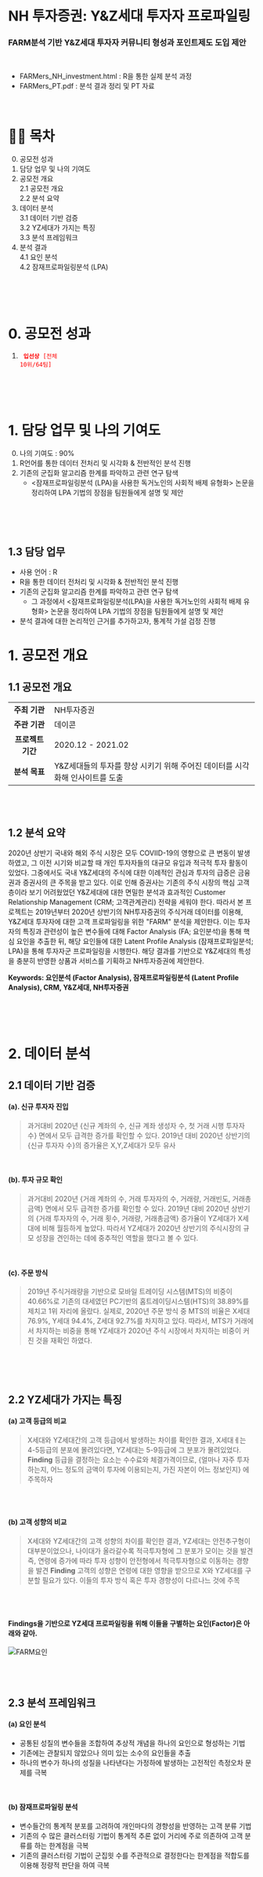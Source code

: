 # NH 투자증권: Y&Z세대 투자자 프로파일링  
### FARM분석 기반 Y&Z세대 투자자 커뮤니티 형성과 포인트제도 도입 제안

<br/>


* FARMers_NH_investment.html : R을 통한 실제 분석 과정
* FARMers_PT.pdf : 분석 결과 정리 및 PT 자료
<br/>

# 🐻‍❄️ 목차
0. 공모전 성과
1. 담당 업무 및 나의 기여도  
2. 공모전 개요  
   2.1 공모전 개요  
   2.2 분석 요약 
3. 데이터 분석  
   3.1 데이터 기반 검증  
   3.2 YZ세대가 가지는 특징  
   3.3 분석 프레임워크
4. 분석 결과     
   4.1 요인 분석  
   4.2 잠재프로파일링분석 (LPA) 

<br/>
<br/>
<br/>

# 0. 공모전 성과 
1. <code style="color : red"> **입선상** [전체 10위/64팀]</code>  

<br/>
<br/>
<br/>

# 1. 담당 업무 및 나의 기여도  
0. 나의 기여도 : 90%
1. R언어를 통한 데이터 전처리 및 시각화 & 전반적인 분석 진행
2. 기존의 군집화 알고리즘 한계를 파악하고 관련 연구 탐색
   - <잠재프로파일링분석 (LPA)을 사용한 독거노인의 사회적 배제 유형화> 논문을 정리하여 LPA 기법의 장점을 팀원들에게 설명 및 제안 

<br/>
<br/>
<br/>

## 1.3 담당 업무  
- 사용 언어 : R
- R을 통한 데이터 전처리 및 시각화 & 전반적인 분석 진행
- 기존의 군집화 알고리즘 한계를 파악하고 관련 연구 탐색
  - 그 과정에서 <잠재프로파일링분석(LPA)을 사용한 독거노인의 사회적 배제 유형화> 논문을 정리하여 LPA 기법의 장점을 팀원들에게 설명 및 제안
- 분석 결과에 대한 논리적인 근거를 추가하고자, 통계적 가설 검정 진행  

# 1. 공모전 개요
## 1.1 공모전 개요

|||
|:---:|--|
|**주최 기관**|NH투자증권|  
|**주관 기관**|데이콘|
|**프로젝트 기간**| 2020.12 - 2021.02 |
|**분석 목표**| Y&Z세대들의 투자를 향상 시키기 위해 주어진 데이터를 시각화해 인사이트를 도출|

<br/>
<br/>

## 1.2 분석 요약
2020년 상반기 국내와 해외 주식 시장은 모두 COVIID-19의 영향으로 큰 변동이 발생하였고, 그 이전 시기와 비교할 때 개인 투자자들의 대규모 유입과 적극적 투자 활동이 있었다. 그중에서도 국내 Y&Z세대의 주식에 대한 이례적인 관심과 투자의 급증은 금융권과 증권사의 큰 주목을 받고 있다. 이로 인해 증권사는 기존의 주식 시장의 핵심 고객층이라 보기 어려웠었던 Y&Z세대에 대한 면밀한 분석과 효과적인 Customer Relationship Management (CRM; 고객관계관리) 전략을 세워야 한다. 따라서 본 프로젝트는 2019년부터 2020년 상반기의 NH투자증권의 주식거래 데이터를 이용해, Y&Z세대 투자자에 대한 고객 프로파일링을 위한 "FARM" 분석을 제안한다. 이는 투자자의 특징과 관련성이 높은 변수들에 대해 Factor Analysis (FA; 요인분석)을 통해 핵심 요인을 추출한 뒤, 해당 요인들에 대한 Latent Profile Analysis (잠재프로파일분석; LPA)을 통해 투자자군 프로파일링을 시행한다. 해당 결과를 기반으로 Y&Z세대의 특성을 충분히 반영한 상품과 서비스를 기획하고 NH투자증권에 제안한다.  

**Keywords: 요인분석 (Factor Analysis), 잠재프로파일링분석 (Latent Profile Analysis), CRM, Y&Z세대, NH투자증권** 
<br/>
<br/>



<br/>
<br/>

# 2. 데이터 분석  

## 2.1 데이터 기반 검증  

#### (a). 신규 투자자 진입  
> 과거대비 2020년 {신규 계좌의 수, 신규 계좌 생성자 수, 첫 거래 시행 투자자 수} 면에서 모두 급격한 증가를 확인할 수 있다.
> 2019년 대비 2020년 상반기의 {신규 투자자 수}의 증가율은 X,Y,Z세대가 모두 유사
<br/>

#### (b). 투자 규모 확인  
> 과거대비 2020년 {거래 계좌의 수, 거래 투자자의 수, 거래량, 거래빈도, 거래총금액} 면에서 모두 급격한 증가를 확인할 수 있다.
> 2019년 대비 2020년 상반기의 {거래 투자자의 수, 거래 횟수, 거래량, 거래총금액} 증가율이 YZ세대가 X세대에 비해 월등하게 높았다.
> 따라서 YZ세대가 2020년 상반기의 주식시장의 규모 성장을 견인하는 데에 중추적인 역할을 했다고 볼 수 있다.  
<br/>

#### (c). 주문 방식  
> 2019년 주식거래량을 기반으로 모바일 트레이딩 시스템(MTS)의 비중이 40.66%로 기존의 대세였던 PC기반의 홈트레이딩시스템(HTS)의 38.89%를 제치고 1위 자리에 올랐다.
> 실제로, 2020년 주문 방식 중 MTS의 비율은 X세대 76.9%, Y세대 94.4%, Z세대 92.7%를 차지하고 있다.
> 따라서, MTS가 거래에서 차지하는 비중을 통해 YZ세대가 2020년 주식 시장에서 차지하는 비중이 커진 것을 재확인 하였다.
<br/>
<br/>
<br/>

## 2.2 YZ세대가 가지는 특징  

#### (a) 고객 등급의 비교  
> X세대와 YZ세대간의 고객 등급에서 발생하는 차이를 확인한 결과, X세대ㅔ는 4-5등급의 분포에 몰려있다면, YZ세대는 5-9등급에 그 분포가 몰려있었다.
> **Finding** 등급을 결정하는 요소는 수수료와 체결가격이므로, {얼마나 자주 투자하는지, 어느 정도의 금액이 투자에 이용되는지, 가진 자본이 어느 정보인지} 에 주목하자
<br/>
<br/>

#### (b) 고객 성향의 비교  
> X세대와 YZ세대간의 고객 성향의 차이를 확인한 결과, YZ세대는 안전추구형이 대부분이었으나, 나이대가 올라갈수록 적극투자형에 그 분포가 모이는 것을 발견
> 즉, 연령에 증가에 따라 투자 성향이 안전형에서 적극투자형으로 이동하는 경향을 발견
> **Finding** 고객의 성향은 연령에 대한 영향을 받으므로 X와 YZ세대를 구분할 필요가 있다. 이들의 투자 방식 혹은 투자 경향성이 다르나느 것에 주목

<br/>
<br/>

#### Findings을 기반으로 YZ세대 프로파일링을 위해 이들을 구별하는 요인(Factor)은 아래와 같아.  
<img src="/NH_Image/Finding_FRAM.png" title="FARM요인"></img><br/>  

<br/>
<br/>

## 2.3 분석 프레임워크  
#### (a) 요인 분석  
- 공통된 성질의 변수들을 조합하여 추상적 개념을 하나의 요인으로 형성하는 기법
- 기존에는 관찰되지 않았으나 의미 있는 소수의 요인들을 추출
- 하나의 변수가 하나의 성질을 나타낸다는 가정하에 발생하는 고전적인 측정오차 문제를 극복
<br/>

#### (b) 잠재프로파일링 분석  
- 변수들간의 통계적 분포를 고려하여 개인마다의 경향성을 반영하는 고객 분류 기법
- 기존의 수 많은 클러스터링 기법이 통계적 추론 없이 거리에 주로 의존하여 고객 분류를 하는 한계점을 극복
- 기존의 클러스터링 기법이 군집읫 수를 주관적으로 결정한다는 한계점을 적합도를 이용해 정량적 판단을 하여 극복

<br/>
<br/>
<br/>

# 3. 방법론  
## 3.1 요인 분석  
<img src="/NH_Image/Factor_variable.png" title="FARM요인"></img>
- Y&Z세대 투자자 3,248명을 대상으로 13개의 파생변수를 생성 후 추출
- Scree Plot을 이용해 최적의 Factor 개수로 4개를 선정
- 즉, 13개의 파생변수가 4개의 요인으로 분류가 되었으며, 각각의 요인은 F,A,R,M에 해당됨.
<br/>
<br/>
  
<img src="/NH_Image/Cronbach.png" title="FARM요인"></img>  
- 요인분석 결과, {F,A,R,M} 요인을 기준으로 합성하여 추출
- 각 Factor을 구성하는 변수들간 동질성을 검정하기 위해  Cronbach's alpha를 사용 (0.7 이상이면 적절)
<br/>
<br/>

## 3.2 잠재프로파일링분석 (LPA)  
<img src="/NH_Image/LPA_group.png" title="FARM요인"></img> 
- 잠재프로파일링분석 과정에서 최적의 수는 AIC 값 최소, BIC 값 최소, Entropy 0.8 이상 기준으로 선정
- 따라서, y&Z세대 투자자 프로파일은 6가지로 결정
<br/>
<br/>

<img src="/NH_Image/Kruskal.png" title="FARM요인"></img> 
- 각 프로파일별 Factor간 차이가 서로 유의한지 (프로파일이 잘 되었는지) Kruskal-Wallis Test로 검정  
- 유의수준 0.05 하에서 모두 기각되었으므로, 도출된 6개의 프로파일은 충분히 유효함을 알 수 있음  
<br/>
<br/>

<img src="/NH_Image/LPA_result.png" title="FARM요인"></img> 
- Factor 값을 20%, 80% 기준에 따라 범주화 (Very Low - Low - Mid - High - Very High)
<br/>
<br/>

<img src="/NH_Image/LPA_result2.png" title="FARM요인"></img> 
- 잠재프로파일링 결과, 도출된 6개의 프로파일이 충분히 유효함을 알 수 있음



